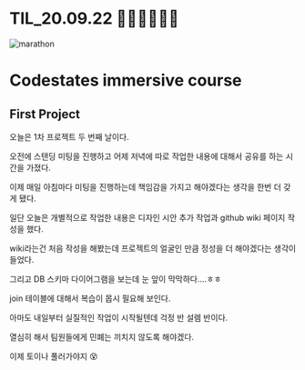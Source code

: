 # TIL_20.09.22 🏃🏽‍♂️🏃🏽‍♂️

<img src="https://media.vlpt.us/images/kdo0129/post/29ca955c-708b-4ed6-8e6d-8384dd9bc755/marathon-3753907_960_720.jpg" alt="marathon" />

# Codestates immersive course

## First Project

오늘은 1차 프로젝트 두 번째 날이다.

오전에 스탠딩 미팅을 진행하고 어제 저녁에 따로 작업한 내용에 대해서 공유를 하는 시간을 가졌다.

이제 매일 아침마다 미팅을 진행하는데 책임감을 가지고 해야겠다는 생각을 한번 더 갖게 됐다.

일단 오늘은 개별적으로 작업한 내용은 디자인 시안 추가 작업과 github wiki 페이지 작성을 했다.

wiki라는건 처음 작성을 해봤는데 프로젝트의 얼굴인 만큼 정성을 더 해야겠다는 생각이 들었다.

그리고 DB 스키마 다이어그램을 보는데 눈 앞이 막막하다....ㅎㅎ

join 테이블에 대해서 복습이 몹시 필요해 보인다.

아마도 내일부터 실질적인 작업이 시작될텐데 걱정 반 설렘 반이다.

열심히 해서 팀원들에게 민폐는 끼치지 않도록 해야겠다.

이제 토이나 풀러가야지 😵

